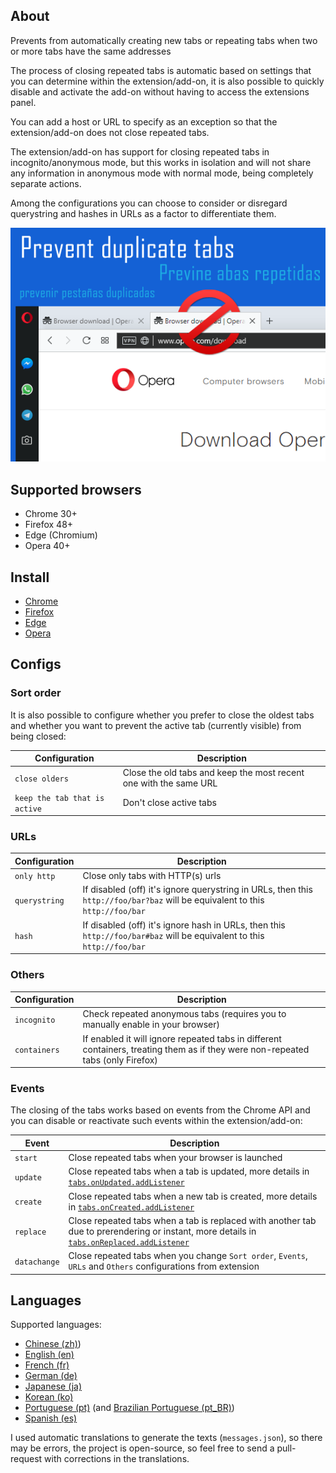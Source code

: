 ## About

Prevents from automatically creating new tabs or repeating tabs when two or more tabs have the same addresses

The process of closing repeated tabs is automatic based on settings that you can determine within the extension/add-on, it is also possible to quickly disable and activate the add-on without having to access the extensions panel.

You can add a host or URL to specify as an exception so that the extension/add-on does not close repeated tabs.

The extension/add-on has support for closing repeated tabs in incognito/anonymous mode, but this works in isolation and will not share any information in anonymous mode with normal mode, being completely separate actions.

Among the configurations you can choose to consider or disregard querystring and hashes in URLs as a factor to differentiate them.

![promocional](promo.png)

## Supported browsers

- Chrome 30+
- Firefox 48+
- Edge (Chromium)
- Opera 40+

## Install

- [Chrome](https://chrome.google.com/webstore/detail/prevent-duplicate-tabs/eednccpckdkpojaiemedoejdngappaag)
- [Firefox](https://addons.mozilla.org/en-US/firefox/addon/smart-prevent-duplicate-tabs/)
- [Edge](https://microsoftedge.microsoft.com/addons/detail/prevent-duplicate-tabs/iijplllphnkkeepcinimpjobncicbbmb)
- [Opera](https://addons.opera.com/en/extensions/details/prevent-duplicate-tabs/)

## Configs

### Sort order

It is also possible to configure whether you prefer to close the oldest tabs and whether you want to prevent the active tab (currently visible) from being closed:

Configuration | Description
--- | ---
`close olders` | Close the old tabs and keep the most recent one with the same URL
`keep the tab that is active` | Don't close active tabs

### URLs

Configuration | Description
--- | ---
`only http` | Close only tabs with HTTP(s) urls
`querystring` | If disabled (off) it's ignore querystring in URLs, then this `http://foo/bar?baz` will be equivalent to this `http://foo/bar`
`hash` | If disabled (off) it's ignore hash in URLs, then this `http://foo/bar#baz` will be equivalent to this `http://foo/bar`

### Others

Configuration | Description
--- | ---
`incognito` | Check repeated anonymous tabs (requires you to manually enable in your browser)
`containers` | If enabled it will ignore repeated tabs in different containers, treating them as if they were non-repeated tabs (only Firefox)

### Events

The closing of the tabs works based on events from the Chrome API and you can disable or reactivate such events within the extension/add-on:

Event | Description
--- | ---
`start` | Close repeated tabs when your browser is launched
`update` | Close repeated tabs when a tab is updated, more details in [`tabs.onUpdated.addListener`](https://developer.chrome.com/extensions/tabs#event-onUpdated)
`create` | Close repeated tabs when a new tab is created, more details in [`tabs.onCreated.addListener`](https://developer.chrome.com/extensions/tabs#event-onCreated)
`replace` | Close repeated tabs when a tab is replaced with another tab due to prerendering or instant, more details in [`tabs.onReplaced.addListener`](https://developer.chrome.com/extensions/tabs#event-onReplaced)
`datachange` | Close repeated tabs when you change `Sort order`, `Events`, `URLs` and `Others` configurations from extension

## Languages

Supported languages:

- [Chinese (zh)](chrome/_locales/zh/messages.json))
- [English (en)](chrome/_locales/en/messages.json)
- [French (fr)](chrome/_locales/fr/messages.json)
- [German (de)](chrome/_locales/de/messages.json)
- [Japanese (ja)](chrome/_locales/ja/messages.json)
- [Korean (ko)](chrome/_locales/ko/messages.json)
- [Portuguese (pt)](chrome/_locales/pt/messages.json) (and [Brazilian Portuguese (pt_BR)](chrome/_locales/pt_BR/messages.json))
- [Spanish (es)](chrome/_locales/es/messages.json)

I used automatic translations to generate the texts (`messages.json`), so there may be errors, the project is open-source, so feel free to send a pull-request with corrections in the translations.
